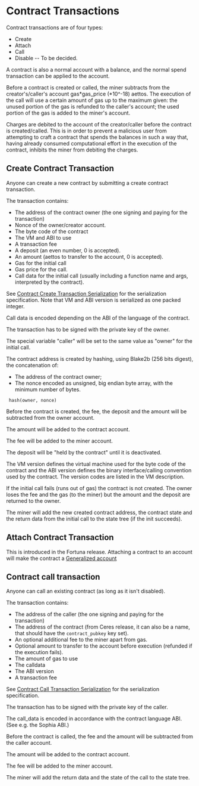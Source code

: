 # Contract Transactions

Contract transactions are of four types:

* Create
* Attach
* Call
* Disable -- To be decided.

A contract is also a normal account with a balance, and the normal spend transaction can be applied to the account.

Before a contract is created or called, the miner subtracts from the creator's/caller's account gas\*gas\_price (\*10^-18) aettos. The execution of the call will use a certain amount of gas up to the maximum given: the unused portion of the gas is refunded to the caller's account; the used portion of the gas is added to the miner's account.

Charges are debited to the account of the creator/caller before the contract is created/called. This is in order to prevent a malicious user from attempting to craft a contract that spends the balances in such a way that, having already consumed computational effort in the execution of the contract, inhibits the miner from debiting the charges.

## Create Contract Transaction

Anyone can create a new contract by submitting a create contract transaction.

The transaction contains:

* The address of the contract owner (the one signing and paying for the transaction)
* Nonce of the owner/creator account.
* The byte code of the contract
* The VM and ABI to use
* A transaction fee
* A deposit (an even number, 0 is accepted).
* An amount (aettos to transfer to the account, 0 is accepted).
* Gas for the initial call
* Gas price for the call.
* Call data for the initial call (usually including a function name and args, interpreted by the contract).

See [Contract Create Transaction Serialization](../../utility-features/serializations.md#contract-create-transaction) for the serialization specification. Note that VM and ABI version is serialized as one packed integer.

Call data is encoded depending on the ABI of the language of the contract.

The transaction has to be signed with the private key of the owner.

The special variable "caller" will be set to the same value as "owner" for the initial call.

The contract address is created by hashing, using Blake2b (256 bits digest), the concatenation of:

* The address of the contract owner;
* The nonce encoded as unsigned, big endian byte array, with the minimum number of bytes.

```
 hash(owner, nonce)
```

Before the contract is created, the fee, the deposit and the amount will be subtracted from the owner account.

The amount will be added to the contract account.

The fee will be added to the miner account.

The deposit will be "held by the contract" until it is deactivated.

The VM version defines the virtual machine used for the byte code of the contract and the ABI version defines the binary interface/calling convention used by the contract. The version codes are listed in the VM description.

If the initial call fails (runs out of gas) the contract is not created. The owner loses the fee and the gas (to the miner) but the amount and the deposit are returned to the owner.

The miner will add the new created contract address, the contract state and the return data from the initial call to the state tree (if the init succeeds).

## Attach Contract Transaction

This is introduced in the Fortuna release. Attaching a contract to an account will make the contract a [Generalized account](../generalized_accounts/)

## Contract call transaction

Anyone can call an existing contract (as long as it isn't disabled).

The transaction contains:

* The address of the caller (the one signing and paying for the transaction)
* The address of the contract (from Ceres release, it can also be a name, that should have the `contract_pubkey` key set).
* An optional additional fee to the miner apart from gas.
* Optional amount to transfer to the account before execution (refunded if the execution fails).
* The amount of gas to use
* The calldata
* The ABI version
* A transaction fee

See [Contract Call Transaction Serialization](../../utility-features/serializations.md#contract-call-transaction) for the serialization specification.

The transaction has to be signed with the private key of the caller.

The call\_data is encoded in accordance with the contract language ABI. (See e.g. the Sophia ABI.)

Before the contract is called, the fee and the amount will be subtracted from the caller account.

The amount will be added to the contract account.

The fee will be added to the miner account.

The miner will add the return data and the state of the call to the state tree.
